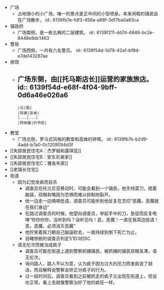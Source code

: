 - 广场
	- 占地很小的小广场，唯一的景点是正中间的小型喷泉。本来闲暇的镇民会在广场散步。
	  id:: 6139fb7e-fdf3-456a-a88f-3df7ba0a83ca
- 镇政府
	- 广场南侧，是一栋古典的二层建筑。
	  id:: 6139f211-dd7d-4846-bc2e-8448e9dc1463
- 警局
	- 广场西侧，一共有六名警员。
	  id:: 6139f54d-1d78-42a1-bf8d-e7de143287ae
- 旅馆
	- 广场东侧，由[[托马斯店长]]运营的家族旅店。
	  id:: 6139f54d-e68f-4f04-9bff-0d6a46e026a6
		-
		  |北|南|
		  |阿弗|亚卓|
		  |...|...|
		  |阿帕基|约书亚|
- 教堂
	- 广场北侧，罗马式风格的教堂和高耸的钟塔。
	  id:: 6139fb7e-b2d9-4add-b7a0-0c1209094d3f
- [[失踪居民住宅A：杰罗姆和露琪亚]]
- [[失踪居民住宅B：安东尼奥家]]
- [[失踪居民住宅C：雅各布家]]
- [[老镇长住宅]]
- 街道
	- 因为幻觉发疯而自杀
		- 调查员在托兰尼亚移动时，可能会看到一个镇民，他手持菜刀，捂着脑袋，双眼和嘴因为恐惧而难以抑制地裂开。
		- 他一边走一边喃喃低语，调查员可能听到他反复在念叨“恶魔，恶魔就在我们身边”
		- 在路过调查员的时候，他望向调查员，举起手中的刀，急促而反复咆哮“你你你你，没听到吗？没听见吗！恶，恶魔！一直在我耳边低语！恶，恶魔，必须消灭恶魔”
		- 他狞笑着挥刀朝自己脑袋砍去，一直持续到倒下死亡为止。
		- 目睹惨剧的调查员判定1/1D3的SC
	- 语无伦次而被当成疯子
		- 调查员可能在街道上遇到警察抓捕镇民，被抓捕的镇民双眼呆滞，语无伦次。
		- 询问路人，路人不以为意，认为疯子因为过大的压力而发疯说了胡话，而且解释说警察会矫正分疯子的行为。
		- 过一段时间后，调查员看到之前被抓走的疯子又出现在街道上，但谈吐正常，看上去就像警察治好了他的疯狂一样。
